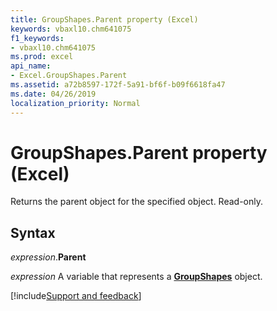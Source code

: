```yaml
---
title: GroupShapes.Parent property (Excel)
keywords: vbaxl10.chm641075
f1_keywords:
- vbaxl10.chm641075
ms.prod: excel
api_name:
- Excel.GroupShapes.Parent
ms.assetid: a72b8597-172f-5a91-bf6f-b09f6618fa47
ms.date: 04/26/2019
localization_priority: Normal
---
```



# GroupShapes.Parent property (Excel)

Returns the parent object for the specified object. Read-only.


## Syntax

_expression_.**Parent**

_expression_ A variable that represents a **[GroupShapes](Excel.GroupShapes.md)** object.




[!include[Support and feedback](~/includes/feedback-boilerplate.md)]